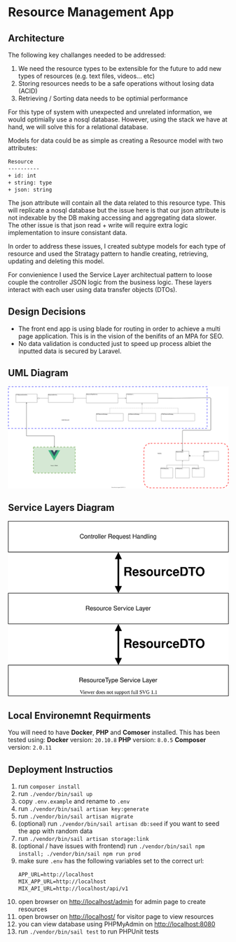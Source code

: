 # Resource Management App

## Architecture

The following key challanges needed to be addressed:
 1. We need the resource types to be extensible for the future to add new types of resources (e.g. text files, videos... etc)
 2. Storing resources needs to be a safe operations without losing data (ACID)
 3. Retrieving / Sorting data needs to be optimial performance

For this type of system with unexpected and unrelated information, we would optimially use a nosql database. However, using the stack we have at hand, we will solve this for a relational database.

Models for data could be as simple as creating a Resource model with two attributes:
   ```
   Resource
   ----------
   + id: int
   + string: type
   + json: string
   ```

The json attribute will contain all the data related to this resource type. This will replicate a nosql database but the issue here is that our json attribute is not indexable by the DB making accessing and aggregating data slower. The other issue is that json read + write will require extra logic implementation to insure consistant data.

In order to address these issues, I created subtype models for each type of resource and used the Stratagy pattern to handle creating, retrieving, updating and deleting this model.

For convienience I used the Service Layer architectual pattern to loose couple the controller JSON logic from the business logic. These layers interact with each user using data transfer objects (DTOs).

## Design Decisions

 - The front end app is using blade for routing in order to achieve a multi page application. This is in the vision of the benifits of an MPA for SEO.
 - No data validation is conducted just to speed up process albiet the inputted data is secured by Laravel.

## UML Diagram

![UML](.readme/uml.svg)

## Service Layers Diagram

![UML](.readme/services.svg)

## Local Environemnt Requirments

You will need to have **Docker**, **PHP** and **Comoser** installed. This has been tested using:
**Docker** version: `20.10.8`
**PHP** version: `8.0.5`
**Composer** version: `2.0.11`

## Deployment Instructios

 1. run `composer install`
 2. run `./vendor/bin/sail up`
 3. copy `.env.example` and rename to `.env`
 4. run `./vendor/bin/sail artisan key:generate`
 5. run `./vendor/bin/sail artisan migrate`
 6. (optional) run `./vendor/bin/sail artisan db:seed` if you want to seed the app with random data
 7. run `./vendor/bin/sail artisan storage:link`
 8. (optional / have issues with frontend) run `./vendor/bin/sail npm install; ./vendor/bin/sail npm run prod`
 9. make sure `.env` has the following variables set to the correct url:
    ```
    APP_URL=http://localhost
    MIX_APP_URL=http://localhost
    MIX_API_URL=http://localhost/api/v1
    ```
 10. open browser on [http://localhost/admin](http://localhost/admin) for admin page to create resources
 11. open browser on [http://localhost/](http://localhost/) for visitor page to view resources
 12. you can view database using PHPMyAdmin on [http://localhost:8080](http://localhost:8080)
 13. run `./vendor/bin/sail test` to run PHPUnit tests

